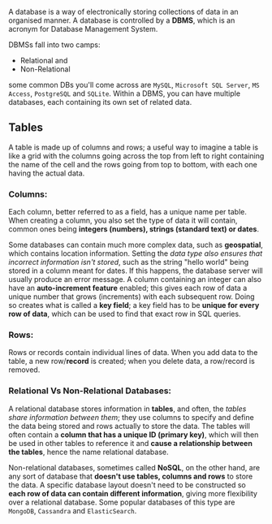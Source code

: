 A database is a way of electronically storing collections of data in an organised manner. A database is controlled by a **DBMS**, which is an acronym for  Database Management System.

DBMSs fall into two camps:
- Relational and
- Non-Relational

some common DBs you'll come across are `MySQL`, `Microsoft SQL Server`, `MS Access`, `PostgreSQL` and `SQLite`. Within a DBMS, you can have multiple databases, each containing its own set of related data. 

## Tables
A table is made up of columns and rows; a useful way to imagine a table is like a grid with the columns going across the top from left to right containing the name of the cell and the rows going from top to bottom, with each one having the actual data.

### Columns:
Each column, better referred to as a field, has a unique name per table. When creating a column, you also set the type of data it will contain, common ones being **integers (numbers), strings (standard text) or dates**.

Some databases can contain much more complex data, such as **geospatial**, which contains location information. Setting the *data type also ensures that incorrect information isn't stored*, such as the string "hello world" being stored in a column meant for dates. If this happens, the database server will usually produce an error message. A column containing an integer can also have an **auto-increment feature** enabled; this gives each row of data a unique number that grows (increments) with each subsequent row. Doing so creates what is called a **key field**; a key field has to be **unique for every row of data**, which can be used to find that exact row in SQL queries.

### Rows:
Rows or records contain individual lines of data. When you add data to the table, a new row/**record** is created; when you delete data, a row/record is removed.

### Relational Vs Non-Relational Databases:
A relational database stores information in **tables**, and often, the *tables share information between them*; they use columns to specify and define the data being stored and rows actually to store the data. The tables will often contain a **column that has a unique ID (primary key)**, which will then be used in other tables to reference it and **cause a relationship between the tables**, hence the name relational database.

Non-relational databases, sometimes called **NoSQL**, on the other hand, are any sort of database that **doesn't use tables, columns and rows** to store the data. A specific database layout doesn't need to be constructed so **each row of data can contain different information**, giving more flexibility over a relational database.  Some popular databases of this type are `MongoDB`, `Cassandra` and `ElasticSearch`.

